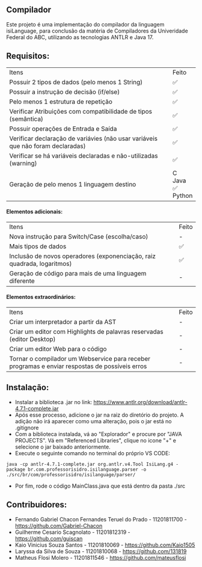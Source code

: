 <h2>Compilador</h2>

Este projeto é uma implementação do compilador da linguagem isiLanguage, para conclusão da matéria de Compiladores da Univeridade Federal do ABC, utilizando as tecnologias ANTLR e Java 17.

## Requisitos: </h2>

<table>
  <tr>
    <td>Itens</td>
    <td>Feito</td>
  </tr>
  <tr>
    <td>Possuir 2 tipos de dados (pelo menos 1 String)</td>
    <td>✅</td>
  </tr>
  <tr>
    <td>Possuir a instrução de decisão (if/else)</td>
    <td>✅</td>
  </tr>
  <tr>
    <td>Pelo menos 1 estrutura de repetição</td>
    <td>✅</td>
  </tr>
  <tr>
    <td>Verificar Atribuições com compatibilidade de tipos (semântica)</td>
    <td>✅</td>
  </tr>
  <tr>
    <td>Possuir operações de Entrada e Saída</td>
    <td>✅</td>
  </tr>
  <tr>
    <td>Verificar declaração de variávies (não usar variáveis que não foram declaradas)</td>
    <td>✅</td>
  </tr>
  <tr>
    <td>Verificar se há variáveis declaradas e não-utilizadas (warning)</td>
    <td>✅</td>
  </tr>
  <tr>
    <td>Geração de pelo menos 1 linguagem destino</td>
    <td> C  <br>Java ✅ <br>Python </td>
  </tr>
</table>

<h4>Elementos adicionais:</h4>

<table>
  <tr>
    <td>Itens</td>
    <td>Feito</td>
  </tr>
  <tr>
    <td>Nova instrução para Switch/Case (escolha/caso)</td>
    <td>-</td>
  </tr>
  <tr>
    <td>Mais tipos de dados</td>
    <td>✅</td>
  </tr>
  <tr>
    <td>Inclusão de novos operadores (exponenciação, raiz quadrada, logaritmos)</td>
    <td>✅</td>
  </tr>
  <tr>
    <td>Geração de código para mais de uma linguagem diferente</td>
    <td>-</td>
  </tr>
</table>

#### Elementos extraordinários:</h4>

<table>
  <tr>
    <td>Itens</td>
    <td>Feito</td>
  </tr>
  <tr>
    <td>Criar um interpretador a partir da AST</td>
    <td>-</td>
  </tr>
  <tr>
    <td>Criar um editor com Highlights de palavras reservadas (editor Desktop)</td>
    <td>-</td>
  </tr>
  <tr>
    <td>Criar um editor Web para o código</td>
    <td>-</td>
  </tr>
  <tr>
    <td>Tornar o compilador um Webservice para receber programas e enviar respostas de possíveis erros</td>
    <td>-</td>
  </tr>
</table>

## Instalação: </h2>

* Instalar a biblioteca .jar no link: https://www.antlr.org/download/antlr-4.7.1-complete.jar
* Após esse processo, adicione o jar na raiz do diretório do projeto. A adição não irá aparecer como uma alteração, pois o jar está no .gitignore
* Com a biblioteca instalada, vá ao "Explorador" e procure por "JAVA PROJECTS". Vá em "Referenced Libraries", clique no icone "+" e selecione o jar baixado anteriormente.
* Execute o seguinte comando no terminal do próprio VS CODE:
~~~
java -cp antlr-4.7.1-complete.jar org.antlr.v4.Tool IsiLang.g4 -package br.com.professorisidro.isilanguage.parser -o ./src/br/com/professorisidro/isilanguage/parser/
~~~
* Por fim, rode o código MainClass.java que está dentro da pasta ./src

## Contribuidores: </h2>

* Fernando Gabriel Chacon Fernandes Teruel do Prado - 11201811700 - https://github.com/Gabriel-Chacon
* Guilherme Cesario Scagnolato - 11201812319 - https://github.com/guiscan
* Kaio Vinicius Souza Santos - 11201810069 - https://github.com/Kaio1505
* Laryssa da Silva de Souza - 11201810068 - https://github.com/131819
* Matheus Flosi Molero - 11201811546 - https://github.com/mateusflosi
